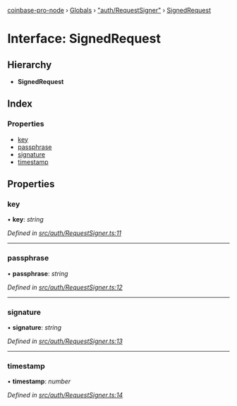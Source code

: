 [coinbase-pro-node](../README.md) › [Globals](../globals.md) › ["auth/RequestSigner"](../modules/_auth_requestsigner_.md) › [SignedRequest](_auth_requestsigner_.signedrequest.md)

# Interface: SignedRequest

## Hierarchy

- **SignedRequest**

## Index

### Properties

- [key](_auth_requestsigner_.signedrequest.md#key)
- [passphrase](_auth_requestsigner_.signedrequest.md#passphrase)
- [signature](_auth_requestsigner_.signedrequest.md#signature)
- [timestamp](_auth_requestsigner_.signedrequest.md#timestamp)

## Properties

### key

• **key**: _string_

_Defined in [src/auth/RequestSigner.ts:11](https://github.com/bennyn/coinbase-pro-node/blob/0c3235f/src/auth/RequestSigner.ts#L11)_

---

### passphrase

• **passphrase**: _string_

_Defined in [src/auth/RequestSigner.ts:12](https://github.com/bennyn/coinbase-pro-node/blob/0c3235f/src/auth/RequestSigner.ts#L12)_

---

### signature

• **signature**: _string_

_Defined in [src/auth/RequestSigner.ts:13](https://github.com/bennyn/coinbase-pro-node/blob/0c3235f/src/auth/RequestSigner.ts#L13)_

---

### timestamp

• **timestamp**: _number_

_Defined in [src/auth/RequestSigner.ts:14](https://github.com/bennyn/coinbase-pro-node/blob/0c3235f/src/auth/RequestSigner.ts#L14)_
